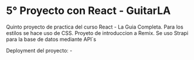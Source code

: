 # 5° Proyecto con React - GuitarLA

Quinto proyecto de practica del curso React - La Guia Completa.
Para los estilos se hace uso de CSS.
Proyeto de introduccion a Remix.
Se uso Strapi para la base de datos mediante API´s

Deployment del proyecto: -